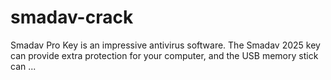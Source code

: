 # smadav-crack
Smadav Pro Key is an impressive antivirus software. The Smadav 2025 key can provide extra protection for your computer, and the USB memory stick can ...
